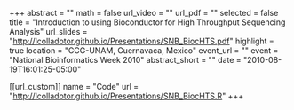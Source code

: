 +++
abstract = ""
math = false
url_video = ""
url_pdf = ""
selected = false
title = "Introduction to using Bioconductor for High Throughput Sequencing Analysis"
url_slides = "http://lcolladotor.github.io/Presentations/SNB_BiocHTS.pdf"
highlight = true
location = "CCG-UNAM, Cuernavaca, Mexico"
event_url = ""
event = "National Bioinformatics Week 2010"
abstract_short = ""
date = "2010-08-19T16:01:25-05:00"

[[url_custom]]
    name = "Code"
    url = "http://lcolladotor.github.io/Presentations/SNB_BiocHTS.R"
+++

